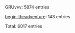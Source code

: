 GRUvvv: 5874 entries

[begin-theadventure](https://github.com/begin-theadventure): 143 entries

Total: 6017 entries
